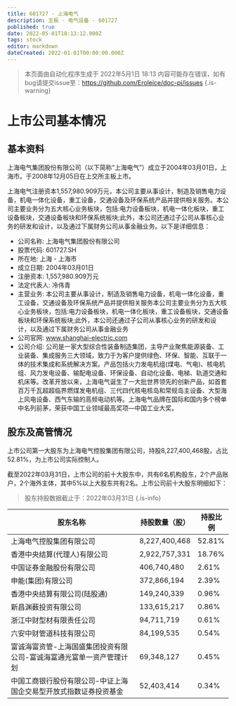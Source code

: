 ```yaml
---
title: 601727 - 上海电气
description: 主板 - 电气设备 - 601727
published: true
date: 2022-05-01T18:13:12.000Z
tags: stock
editor: markdown
dateCreated: 2022-01-01T00:00:00.000Z
---
```


> 本页面由自动化程序生成于 2022年5月1日 18:13
> 内容可能存在错误，如有bug请提交issue至：https://github.com/Eroleice/doc-pi/issues
{.is-warning}

# 上市公司基本情况

## 基本资料

上海电气集团股份有限公司（以下简称“上海电气”）成立于2004年03月01日，上海市。于2008年12月05日在上交所主板上市。

上海电气注册资本1,557,980.909万元，本公司主要从事设计，制造及销售电力设备，机电一体化设备，重工设备，交通设备及环保系统产品并提供相关服务。本公司主要业务分为五大核心业务板块，包括:电力设备板块，机电一体化板块，重工设备板块，交通设备板块和环保系统板块;此外，本公司还通过子公司从事核心业务的研发和设计，以及通过下属财务公司从事金融业务。以下是详细信息：

- 公司名称: 上海电气集团股份有限公司
- 股票代码: 601727.SH
- 所在地: 上海 - 上海市
- 成立日期: 2004年03月01日
- 注册资本: 1,557,980.909万元
- 法定代表人: 冷伟青
- 主营业务: 本公司主要从事设计，制造及销售电力设备，机电一体化设备，重工设备，交通设备及环保系统产品并提供相关服务本公司主要业务分为五大核心业务板块，包括:电力设备板块，机电一体化板块，重工设备板块，交通设备板块和环保系统板块;此外，本公司还通过子公司从事核心业务的研发和设计，以及通过下属财务公司从事金融业务
- 公司官网: www.shanghai-electric.com
- 公司介绍: 公司是一家大型综合性装备制造集团，主导产业聚焦能源装备、工业装备、集成服务三大领域，致力于为客户提供绿色、环保、智能、互联于一体的技术集成和系统解决方案。产品包括火力发电机组(煤电、气电)、核电机组、风力发电设备、输配电设备、环保设备、自动化设备、电梯、轨道交通和机床等。改革开放以来，上海电气诞生了一大批世界领先的创新产品，如首套百万千瓦超超临界燃煤发电机组、三代四代核电核岛和常规岛主设备、大型海上风电设备、西气东输的高频电动机等。上海电气品牌在国际和国内多个榜单中名列前茅，荣获中国工业领域最高奖项—中国工业大奖。


## 股东及高管情况

上市公司第一大股东为上海电气控股集团有限公司，持股8,227,400,468股，占比52.81%，为上市公司实际控制人。

截至2022年03月31日，上市公司的前十大股东中，共有6名机构股东，2个产品账户，2个海外主体，其中5%以上大股东共有2名。上市公司前十大股东明细如下：

> 股东持股数据截止于：2022年03月31日
{.is-info}

| 股东名称 | 持股数量（股） | 持股比例 |
| --- | --- | --- |
| 上海电气控股集团有限公司 | 8,227,400,468 | 52.81% |
| 香港中央结算(代理人)有限公司 | 2,922,757,331 | 18.76% |
| 中国证券金融股份有限公司 | 406,740,480 | 2.61% |
| 申能(集团)有限公司 | 372,866,194 | 2.39% |
| 香港中央结算有限公司(陆股通) | 149,240,339 | 0.96% |
| 新昌渊薮投资有限公司 | 133,615,217 | 0.86% |
| 浙江中财型材有限责任公司 | 94,711,719 | 0.61% |
| 六安中财管道科技有限公司 | 84,199,535 | 0.54% |
| 富诚海富资管-上海国盛集团投资有限公司-富诚海富通光富单一资产管理计划 | 69,348,127 | 0.45% |
| 中国工商银行股份有限公司-中证上海国企交易型开放式指数证券投资基金 | 52,403,414 | 0.34% |




